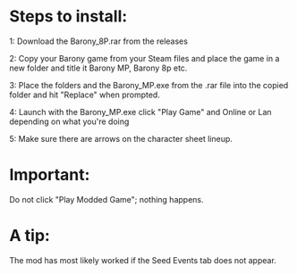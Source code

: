 # Steps to install: 

1: Download the Barony_8P.rar from the releases

2: Copy your Barony game from your Steam files and place the game in a new folder and title it Barony MP, Barony 8p etc.

3: Place the folders and the Barony_MP.exe from the .rar file into the copied folder and hit "Replace" when prompted.

4: Launch with the Barony_MP.exe click "Play Game" and Online or Lan depending on what you're doing

5: Make sure there are arrows on the character sheet lineup.

# Important: 

Do not click "Play Modded Game"; nothing happens.

# A tip: 

The mod has most likely worked if the Seed Events tab does not appear.
